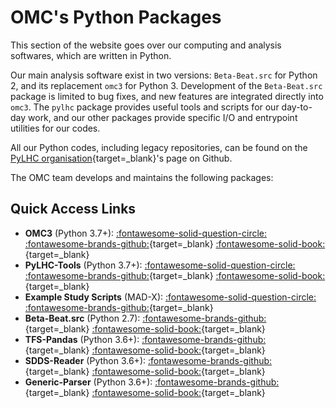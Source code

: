 # OMC's Python Packages

This section of the website goes over our computing and analysis softwares, which are written in Python.

Our main analysis software exist in two versions: `Beta-Beat.src` for Python 2, and its replacement `omc3` for Python 3.
Development of the `Beta-Beat.src` package is limited to bug fixes, and new features are integrated directly into `omc3`.
The `pylhc` package provides useful tools and scripts for our day-to-day work, and our other packages provide specific I/O and entrypoint utilities for our codes. 

All our Python codes, including legacy repositories, can be found on the [PyLHC organisation][pylhc_github]{target=_blank}'s page on Github.

The OMC team develops and maintains the following packages:

## Quick Access Links

- **OMC3** (Python 3.7+): [:fontawesome-solid-question-circle:](omc3/about.md) [:fontawesome-brands-github:][omc3]{target=\_blank} [:fontawesome-solid-book:][omc3_doc]{target=\_blank} <br>
  <!-- _frequency analysis, optics computation from turn-by-turn data, corrections calculations and results plotting._ -->
- **PyLHC-Tools** (Python 3.7+): [:fontawesome-solid-question-circle:](pylhc/about.md) [:fontawesome-brands-github:][pylhc]{target=\_blank} [:fontawesome-solid-book:][pylhc_doc]{target=\_blank} <br>
  <!-- _useful OMC-related scripts._ -->
- **Example Study Scripts** (MAD-X): [:fontawesome-solid-question-circle:](mess/about.md) [:fontawesome-brands-github:][mess]{target=\_blank} <br>
  <!-- _collection of example studies._ -->
- **Beta-Beat.src** (Python 2.7): [:fontawesome-brands-github:][betabeatsrc]{target=\_blank} [:fontawesome-solid-book:][betabeatsrc_doc]{target=\_blank} <br>
  <!-- _frequency analysis, optics computation from turn-by-turn data and corrections calculations._ -->
- **TFS-Pandas** (Python 3.6+): [:fontawesome-brands-github:][tfspandas]{target=\_blank} [:fontawesome-solid-book:][tfspandas_doc]{target=\_blank} <br>
  <!-- _*TFS files* I/O functionality._ -->
- **SDDS-Reader** (Python 3.6+): [:fontawesome-brands-github:][sdds]{target=\_blank} [:fontawesome-solid-book:][sdds_doc]{target=\_blank} <br>
  <!-- _*SDDS files* I/O functionality._ -->
- **Generic-Parser** (Python 3.6+): [:fontawesome-brands-github:][generic_parser]{target=\_blank} [:fontawesome-solid-book:][generic_parser_doc]{target=\_blank} <br>
  <!-- _entrypoint argument parser functionality._ -->


[pylhc_github]: https://github.com/pylhc/ 
[betabeatsrc]: https://github.com/pylhc/Beta-Beat.src
[betabeatsrc_doc]: https://pylhc.github.io/Beta-Beat.src
[omc3]: https://github.com/pylhc/omc3
[omc3_doc]: https://pylhc.github.io/omc3
[pylhc]: https://github.com/pylhc/pylhc
[pylhc_doc]: https://pylhc.github.io/PyLHC
[tfspandas]: https://github.com/pylhc/tfs
[tfspandas_doc]: https://pylhc.github.io/tfs
[sdds]: https://github.com/pylhc/sdds
[sdds_doc]: https://pylhc.github.io/sdds
[generic_parser]: https://github.com/pylhc/generic_parser
[generic_parser_doc]: https://pylhc.github.io/generic_parser
[mess]: https://github.com/pylhc/MESS